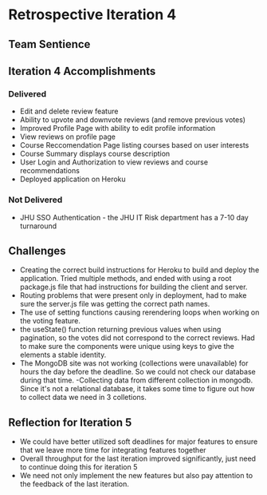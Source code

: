 # Retrospective Iteration 4
## Team Sentience

## __Iteration 4 Accomplishments__
### Delivered
- Edit and delete review feature
- Ability to upvote and downvote reviews (and remove previous votes)
- Improved Profile Page with ability to edit profile information
- View reviews on profile page
- Course Reccomendation Page listing courses based on user interests
- Course Summary displays course description
- User Login and Authorization to view reviews and course recommendations
- Deployed application on Heroku

### Not Delivered
- JHU SSO Authentication - the JHU IT Risk department has a 7-10 day turnaround

## Challenges
- Creating the correct build instructions for Heroku to build and deploy the application. Tried multiple methods, and ended with using a root package.js file that had instructions for building the client and server.
- Routing problems that were present only in deployment, had to make sure the server.js file was getting the correct path names.
- The use of setting functions causing rerendering loops when working on the voting feature.
- the useState() function returning previous values when using pagination, so the votes did not correspond to the correct reviews. Had to make sure the components were unique using keys to give the elements a stable identity.
- The MongoDB site was not working (collections were unavailable) for hours the day before the deadline. So we could not check our database during that time.
-Collecting data from different collection in mongodb. Since it's not a relational database, it takes some time to figure out how to collect data we need in 3 colletions.

## Reflection for Iteration 5
- We could have better utilized soft deadlines for major features to ensure that we leave more time for integrating features together
- Overall throughput for the last iteration improved significantly, just need to continue doing this for iteration 5
- We need not only implement the new features but also pay attention to the feedback of the last iteration.

